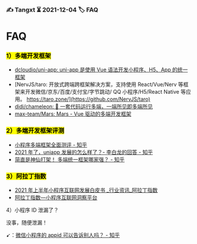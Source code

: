### ✍️ Tangxt ⏳ 2021-12-04 🏷️ FAQ

# FAQ

### <mark>1）多端开发框架</mark>

- [dcloudio/uni-app: uni-app 是使用 Vue 语法开发小程序、H5、App 的统一框架](https://github.com/dcloudio/uni-app)
- [NervJS/taro: 开放式跨端跨框架解决方案，支持使用 React/Vue/Nerv 等框架来开发微信/京东/百度/支付宝/字节跳动/ QQ 小程序/H5/React Native 等应用。  https://taro.zone/](https://github.com/NervJS/taro)
- [didi/chameleon: 🦎 一套代码运行多端，一端所见即多端所见](https://github.com/didi/chameleon)
- [max-team/Mars: Mars - Vue 驱动的多端开发框架](https://github.com/max-team/Mars)

### <mark>2）多端开发框架评测</mark>

- [小程序多端框架全面测评 - 知乎](https://zhuanlan.zhihu.com/p/59764741)
- [2021 年了，uniapp 发展的怎么样了？- 李白龙的回答 - 知乎](https://www.zhihu.com/question/444976489/answer/2169982328)
- [简直是神仙打架！ 多端统一框架哪家强？ - 知乎](https://zhuanlan.zhihu.com/p/143779783)

### <mark>3）阿拉丁指数</mark>

- [ 2021 年上半年小程序互联网发展白皮书 _行业资讯_阿拉丁指数](https://aldzs.com/viewpointarticle?id=15524)
- [阿拉丁指数—小程序互联网洞察平台](http://www.aldzs.com/)

4）小程序 ID 泄漏了？

没事，随便泄漏！

➹：[微信小程序的 appid 可以告诉别人吗？ - 知乎](https://www.zhihu.com/question/290602722)
